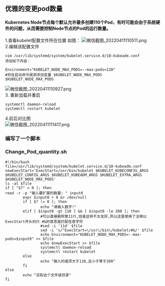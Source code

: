 ## 优雅的变更pod数量

#### Kubernetes Node节点每个默认允许最多创建110个Pod，有时可能会由于系统硬件的问题，从而需要控制Node节点的Pod的运行数量。

1.查看kubelet配置文件所在位置 如图：
![微信截图_20220411110511.png](https://s2.loli.net/2022/04/11/o2i4yMRPBjKC8vz.png)  
2.编辑该配置文件  
```
vim /usr/lib/systemd/system/kubelet.service.d/10-kubeadm.conf
添加如下内容：

Environment="KUBELET_NODE_MAX_PODS=--max-pods=120"
#并在启动命令尾部添加变量 $KUBELET_NODE_MAX_PODS
$KUBELET_NODE_MAX_PODS
```  
![微信截图_20220411110927.png](https://s2.loli.net/2022/04/11/Fl8qor2Kc7L5GTi.png)  
3. 重新加载并重启
```
systemctl daemon-reload
systemctl restart kubelet
```
4.前后对比图  
![微信截图_20220411111417.png](https://s2.loli.net/2022/04/11/axTFGp5kjNiIRyV.png)

### 编写了一个脚本
### Change_Pod_quantity.sh
```
#!/bin/bash
file=/usr/lib/systemd/system/kubelet.service.d/10-kubeadm.conf
newExecStart='ExecStart=/usr/bin/kubelet $KUBELET_KUBECONFIG_ARGS $KUBELET_CONFIG_ARGS $KUBELET_KUBEADM_ARGS $KUBELET_EXTRA_ARGS $KUBELET_NODE_MAX_PODS'
ls -al $file
if [ "$?" = 0 ]; then
read -r -p "输入要扩展的数量: " input0
        expr $input0 + 0 &> /dev/null
        if [ $? != 0 ]; then
                echo "请输入数字!"
        elif [ $input0 -gt 110 ] && [ $input0 -le 200 ]; then
                #可以直接删除第11行,但是这样不太友好,所以这里使用了注释以ExecStart开头的行 #&的意思是匹配任意字符
                #sed -i '11d' $file
                sed -i 's/^ExecStart=\/usr\/bin\/kubelet/#&/' $file
                echo Environment="KUBELET_NODE_MAX_PODS=--max-pods=$input0" >> $file
                echo $newExecStart >> $file
                systemctl daemon-reload
                systemctl restart kubelet
        else
                echo "输入的值须大于110,且小于等于200"
        fi
else
        echo "没有这个文件或目录"
fi
```
